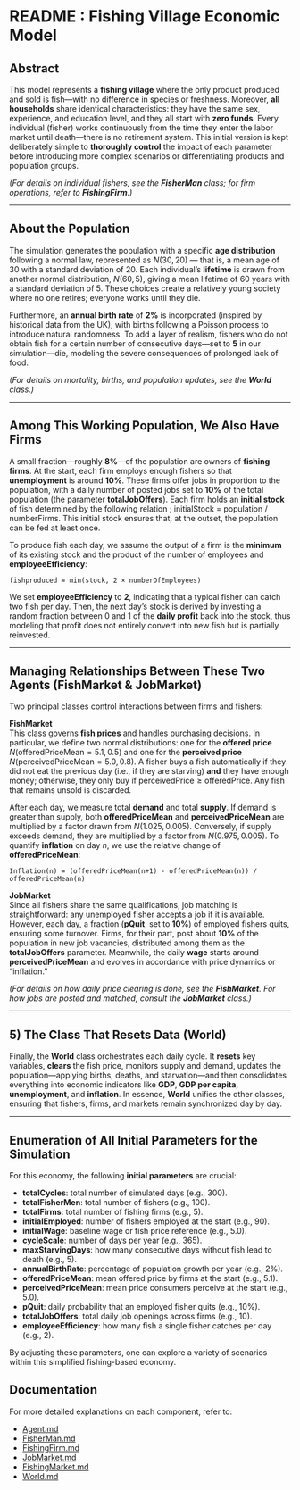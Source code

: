 # README : Fishing Village Economic Model

## Abstract
This model represents a **fishing village** where the only product produced and sold is fish—with no difference in species or freshness. Moreover, **all households** share identical characteristics: they have the same sex, experience, and education level, and they all start with **zero funds**. Every individual (fisher) works continuously from the time they enter the labor market until death—there is no retirement system. This initial version is kept deliberately simple to **thoroughly control** the impact of each parameter before introducing more complex scenarios or differentiating products and population groups.

*(For details on individual fishers, see the **FisherMan** class; for firm operations, refer to **FishingFirm**.)*

---

## About the Population
The simulation generates the population with a specific **age distribution** following a normal law, represented as $N(30,20)$ — that is, a mean age of 30 with a standard deviation of 20. Each individual’s **lifetime** is drawn from another normal distribution, $N(60,5)$, giving a mean lifetime of 60 years with a standard deviation of 5. These choices create a relatively young society where no one retires; everyone works until they die.

Furthermore, an **annual birth rate** of **2%** is incorporated (inspired by historical data from the UK), with births following a Poisson process to introduce natural randomness. To add a layer of realism, fishers who do not obtain fish for a certain number of consecutive days—set to **5** in our simulation—die, modeling the severe consequences of prolonged lack of food.

*(For details on mortality, births, and population updates, see the **World** class.)*

---

## Among This Working Population, We Also Have Firms
A small fraction—roughly **8%**—of the population are owners of **fishing firms**. At the start, each firm employs enough fishers so that **unemployment** is around **10%**. These firms offer jobs in proportion to the population, with a daily number of posted jobs set to **10%** of the total population (the parameter **totalJobOffers**). Each firm holds an **initial stock** of fish determined by the following relation ; initialStock = population / numberFirms. This initial stock ensures that, at the outset, the population can be fed at least once.

To produce fish each day, we assume the output of a firm is the **minimum** of its existing stock and the product of the number of employees and **employeeEfficiency**:
```
fishproduced = min(stock, 2 × numberOfEmployees)
```
We set **employeeEfficiency** to **2**, indicating that a typical fisher can catch two fish per day. Then, the next day’s stock is derived by investing a random fraction between 0 and 1 of the **daily profit** back into the stock, thus modeling that profit does not entirely convert into new fish but is partially reinvested.

---

##  Managing Relationships Between These Two Agents (FishMarket & JobMarket)
Two principal classes control interactions between firms and fishers:

**FishMarket**  
This class governs **fish prices** and handles purchasing decisions. In particular, we define two normal distributions: one for the **offered price** $N(\text{offeredPriceMean}=5.1,0.5)$ and one for the **perceived price** $N(\text{perceivedPriceMean}=5.0,0.8)$. A fisher buys a fish automatically if they did not eat the previous day (i.e., if they are starving) **and** they have enough money; otherwise, they only buy if $\text{perceivedPrice} \ge \text{offeredPrice}$. Any fish that remains unsold is discarded.

After each day, we measure total **demand** and total **supply**. If demand is greater than supply, both **offeredPriceMean** and **perceivedPriceMean** are multiplied by a factor drawn from $N(1.025,\,0.005)$. Conversely, if supply exceeds demand, they are multiplied by a factor from $N(0.975,\,0.005)$. To quantify **inflation** on day $n$, we use the relative change of **offeredPriceMean**:
```
Inflation(n) = (offeredPriceMean(n+1) - offeredPriceMean(n)) / offeredPriceMean(n)
```

**JobMarket**  
Since all fishers share the same qualifications, job matching is straightforward: any unemployed fisher accepts a job if it is available. However, each day, a fraction (**pQuit**, set to **10%**) of employed fishers quits, ensuring some turnover. Firms, for their part, post about **10%** of the population in new job vacancies, distributed among them as the **totalJobOffers** parameter. Meanwhile, the daily **wage** starts around **perceivedPriceMean** and evolves in accordance with price dynamics or “inflation.”  

*(For details on how daily price clearing is done, see the **FishMarket**. For how jobs are posted and matched, consult the **JobMarket** class.)*

---

## 5) The Class That Resets Data (World)
Finally, the **World** class orchestrates each daily cycle. It **resets** key variables, **clears** the fish price, monitors supply and demand, updates the population—applying births, deaths, and starvation—and then consolidates everything into economic indicators like **GDP**, **GDP per capita**, **unemployment**, and **inflation**. In essence, **World** unifies the other classes, ensuring that fishers, firms, and markets remain synchronized day by day.

---

## Enumeration of All Initial Parameters for the Simulation
For this economy, the following **initial parameters** are crucial:

- **totalCycles**: total number of simulated days (e.g., 300).  
- **totalFisherMen**: total number of fishers (e.g., 100).  
- **totalFirms**: total number of fishing firms (e.g., 5).  
- **initialEmployed**: number of fishers employed at the start (e.g., 90).  
- **initialWage**: baseline wage or fish price reference (e.g., 5.0).  
- **cycleScale**: number of days per year (e.g., 365).  
- **maxStarvingDays**: how many consecutive days without fish lead to death (e.g., 5).  
- **annualBirthRate**: percentage of population growth per year (e.g., 2%).  
- **offeredPriceMean**: mean offered price by firms at the start (e.g., 5.1).  
- **perceivedPriceMean**: mean price consumers perceive at the start (e.g., 5.0).  
- **pQuit**: daily probability that an employed fisher quits (e.g., 10%).  
- **totalJobOffers**: total daily job openings across firms (e.g., 10).  
- **employeeEfficiency**: how many fish a single fisher catches per day (e.g., 2).    

By adjusting these parameters, one can explore a variety of scenarios within this simplified fishing-based economy.

## Documentation
For more detailed explanations on each component, refer to:
- [Agent.md](agent.md)
- [FisherMan.md](fisherman.md)
- [FishingFirm.md](fishingfirm.md)
- [JobMarket.md](jobMarket.md)
- [FishingMarket.md](fishingMarket.md)
- [World.md](world.md)
